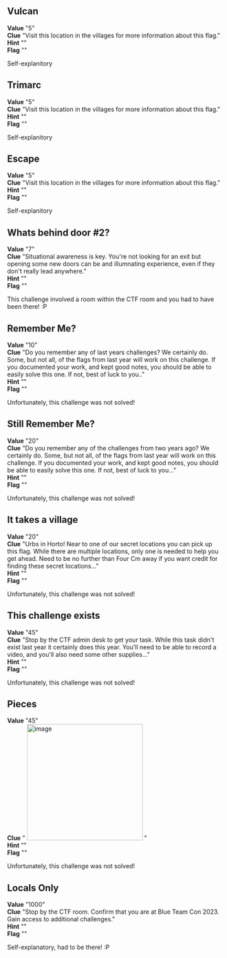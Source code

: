 ## Vulcan  
**Value** "5"  
**Clue** "Visit this location in the villages for more information about this flag."  
**Hint** ""  
**Flag** ""   

Self-explanitory

## Trimarc   
**Value** "5"  
**Clue** "Visit this location in the villages for more information about this flag."  
**Hint** ""  
**Flag** ""   

Self-explanitory

## Escape   
**Value** "5"  
**Clue** "Visit this location in the villages for more information about this flag."  
**Hint** ""  
**Flag** ""   

Self-explanitory

## Whats behind door #2?  
**Value** "7"  
**Clue** "Situational awareness is key. You're not looking for an exit but opening some new doors can be and illumnating experience, even if they don't really lead anywhere."  
**Hint** ""  
**Flag** ""   

This challenge involved a room within the CTF room and you had to have been there! :P

## Remember Me?  
**Value** "10"  
**Clue** "Do you remember any of last years challenges? We certainly do. Some, but not all, of the flags from last year will work on this challenge. If you documented your work, and kept good notes, you should be able to easily solve this one. If not, best of luck to you.."  
**Hint** ""  
**Flag** ""   

Unfortunately, this challenge was not solved!

## Still Remember Me?  
**Value** "20"  
**Clue** "Do you remember any of the challenges from two years ago? We certainly do. Some, but not all, of the flags from last year will work on this challenge. If you documented your work, and kept good notes, you should be able to easily solve this one. If not, best of luck to you..."    
**Hint** ""  
**Flag** ""   

Unfortunately, this challenge was not solved!

## It takes a village   
**Value** "20"  
**Clue** "Urbs in Horto! Near to one of our secret locations you can pick up this flag. While there are multiple locations, only one is needed to help you get ahead. Need to be no further than Four Cm away if you want credit for finding these secret locations..."    
**Hint** ""  
**Flag** ""   

Unfortunately, this challenge was not solved!

## This challenge exists    
**Value** "45"  
**Clue** "Stop by the CTF admin desk to get your task. While this task didn't exist last year it certainly does this year. You'll need to be able to record a video, and you'll also need some other supplies..."    
**Hint** ""  
**Flag** ""   

Unfortunately, this challenge was not solved!

## Pieces    
**Value** "45"  
**Clue** "
<img width="269" alt="image" src="https://github.com/n3tl0kr/Last-Minute-CTF-2023/assets/43141524/123501ce-18bb-4e80-8903-9b17323a91e2">
"  
**Hint** ""  
**Flag** ""   

Unfortunately, this challenge was not solved!

## Locals Only  
**Value** "1000"  
**Clue** "Stop by the CTF room. Confirm that you are at Blue Team Con 2023. Gain access to additional challenges."  
**Hint** ""  
**Flag** ""   

Self-explanatory, had to be there! :P
